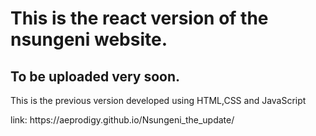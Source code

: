 # This is the react version of the nsungeni website.
## To be uploaded very soon.
<p>This is the previous version developed using HTML,CSS and JavaScript</p>
link: https://aeprodigy.github.io/Nsungeni_the_update/
